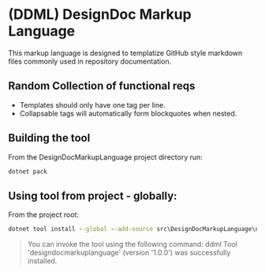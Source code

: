 # (DDML) DesignDoc Markup Language

This markup language is designed to templatize GitHub style markdown files commonly used in repository documentation.

## Random Collection of functional reqs

* Templates should only have one tag per line.
* Collapsable tags will automatically form blockquotes when nested.

## Building the tool

From the DesignDocMarkupLanguage project directory run:

```cmd
dotnet pack
```

## Using tool from project - globally:

From the project root:

```cmd
dotnet tool install --global --add-source src\DesignDocMarkupLanguage\nupkg DesignDocMarkupLanguage
```

> You can invoke the tool using the following command: ddml
> Tool 'designdocmarkuplanguage' (version '1.0.0') was successfully installed.


```c